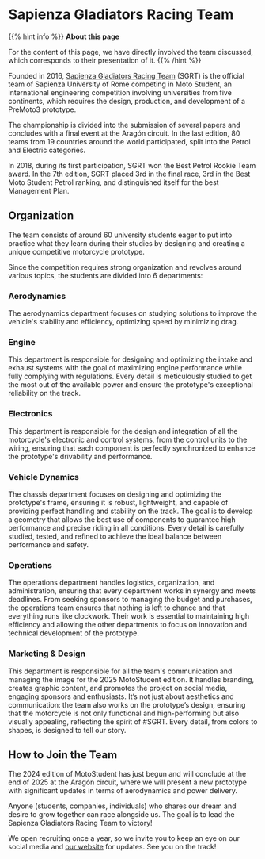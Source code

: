 # Sapienza Gladiators Racing Team

{{% hint info %}}
<i class="fa-solid fa-circle-info" style="color: #74C0FC;"></i> **About this page**

For the content of this page, we have directly involved the team discussed, which corresponds to their presentation of it.
{{% /hint %}}

Founded in 2016, [Sapienza Gladiators Racing Team](https://sapienzagladiators.it/) (SGRT) is the official team of Sapienza University of Rome competing in Moto Student, an international engineering competition involving universities from five continents, which requires the design, production, and development of a PreMoto3 prototype.

The championship is divided into the submission of several papers and concludes with a final event at the Aragón circuit. In the last edition, 80 teams from 19 countries around the world participated, split into the Petrol and Electric categories.

In 2018, during its first participation, SGRT won the Best Petrol Rookie Team award. In the 7th edition, SGRT placed 3rd in the final race, 3rd in the Best Moto Student Petrol ranking, and distinguished itself for the best Management Plan.

## Organization

The team consists of around 60 university students eager to put into practice what they learn during their studies by designing and creating a unique competitive motorcycle prototype.

Since the competition requires strong organization and revolves around various topics, the students are divided into 6 departments:

### Aerodynamics

The aerodynamics department focuses on studying solutions to improve the vehicle's stability and efficiency, optimizing speed by minimizing drag.

### Engine

This department is responsible for designing and optimizing the intake and exhaust systems with the goal of maximizing engine performance while fully complying with regulations. Every detail is meticulously studied to get the most out of the available power and ensure the prototype's exceptional reliability on the track.

### Electronics

This department is responsible for the design and integration of all the motorcycle's electronic and control systems, from the control units to the wiring, ensuring that each component is perfectly synchronized to enhance the prototype's drivability and performance.

### Vehicle Dynamics

The chassis department focuses on designing and optimizing the prototype's frame, ensuring it is robust, lightweight, and capable of providing perfect handling and stability on the track. The goal is to develop a geometry that allows the best use of components to guarantee high performance and precise riding in all conditions. Every detail is carefully studied, tested, and refined to achieve the ideal balance between performance and safety.

### Operations

The operations department handles logistics, organization, and administration, ensuring that every department works in synergy and meets deadlines. From seeking sponsors to managing the budget and purchases, the operations team ensures that nothing is left to chance and that everything runs like clockwork. Their work is essential to maintaining high efficiency and allowing the other departments to focus on innovation and technical development of the prototype.

### Marketing & Design

This department is responsible for all the team's communication and managing the image for the 2025 MotoStudent edition. It handles branding, creates graphic content, and promotes the project on social media, engaging sponsors and enthusiasts. It’s not just about aesthetics and communication: the team also works on the prototype’s design, ensuring that the motorcycle is not only functional and high-performing but also visually appealing, reflecting the spirit of #SGRT. Every detail, from colors to shapes, is designed to tell our story.

## How to Join the Team

The 2024 edition of MotoStudent has just begun and will conclude at the end of 2025 at the Aragón circuit, where we will present a new prototype with significant updates in terms of aerodynamics and power delivery.

Anyone (students, companies, individuals) who shares our dream and desire to grow together can race alongside us. The goal is to lead the Sapienza Gladiators Racing Team to victory!

We open recruiting once a year, so we invite you to keep an eye on our social media and [our website](https://sapienzagladiators.it) for updates. See you on the track!
